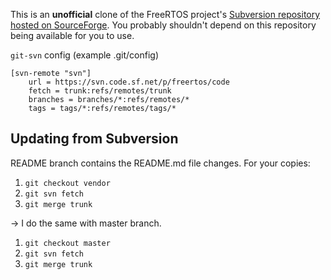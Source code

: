 This is an **unofficial** clone of the FreeRTOS project's [Subversion repository hosted on SourceForge](https://svn.code.sf.net/p/freertos/code/).  You probably shouldn't depend on this repository being available for you to use.

`git-svn` config (example .git/config)

    [svn-remote "svn"]
        url = https://svn.code.sf.net/p/freertos/code
        fetch = trunk:refs/remotes/trunk
        branches = branches/*:refs/remotes/*
        tags = tags/*:refs/remotes/tags/*


## Updating from Subversion

README branch contains the README.md file changes.
For your copies:
1. `git checkout vendor`
2. `git svn fetch`
3. `git merge trunk`

-> I do the same with master branch.
1. `git checkout master`
2. `git svn fetch`
3. `git merge trunk`
